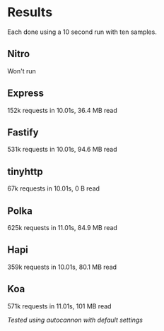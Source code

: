 # Results

Each done using a 10 second run with ten samples.

## Nitro
Won't run

## Express
152k requests in 10.01s, 36.4 MB read

## Fastify
531k requests in 10.01s, 94.6 MB read

## tinyhttp
67k requests in 10.01s, 0 B read

## Polka
625k requests in 11.01s, 84.9 MB read

## Hapi
359k requests in 10.01s, 80.1 MB read

## Koa
571k requests in 11.01s, 101 MB read


*Tested using autocannon with default settings*